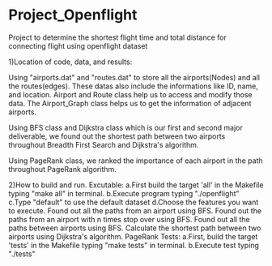 # Project_Openflight

Project to determine the shortest flight time and total distance for connecting flight using openflight dataset

1)Location of code, data, and results:

Using "airports.dat" and "routes.dat" to store all the airports(Nodes) and all the routes(edges). These datas also include the informations like ID, name, and location.  Airport and Route class help us to access and modify those data. The Airport_Graph class helps us to get the information of adjacent airports.

Using BFS class and Dijkstra class which is our first and second major deliverable, we found out the shortest path between two airports throughout Breadth First Search and Dijkstra's algorithm.

Using PageRank class, we ranked the importance of each airport in the path throughout PageRank algorithm.

2)How to build and run.
  Excutable:
    a.First build the target 'all' in the Makefile typing "make all" in terminal.
    b.Execute program typing "./openflight"
    c.Type "default" to use the default dataset
    d.Choose the features you want to execute.
      Found out all the paths from an airport using BFS.
      Found out the paths from an airport with n times stop over using BFS.
      Found out all the paths between airports using BFS.
      Calculate the shortest path between two airports using Dijkstra's algorithm.
      PageRank
    Tests:
      a.First, build the target 'tests' in the Makefile typing "make tests" in terminal.
      b.Execute test typing "./tests"